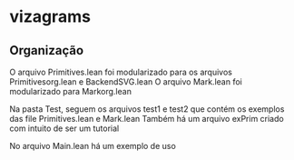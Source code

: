 # vizagrams

## Organização 
O arquivo Primitives.lean foi modularizado para os arquivos Primitivesorg.lean e BackendSVG.lean
O arquivo Mark.lean foi modularizado para Markorg.lean

Na pasta Test, seguem os arquivos test1 e test2 que contém os exemplos das file Primitives.lean e Mark.lean
Também há um arquivo exPrim criado com intuito de ser um tutorial

No arquivo Main.lean há um exemplo de uso